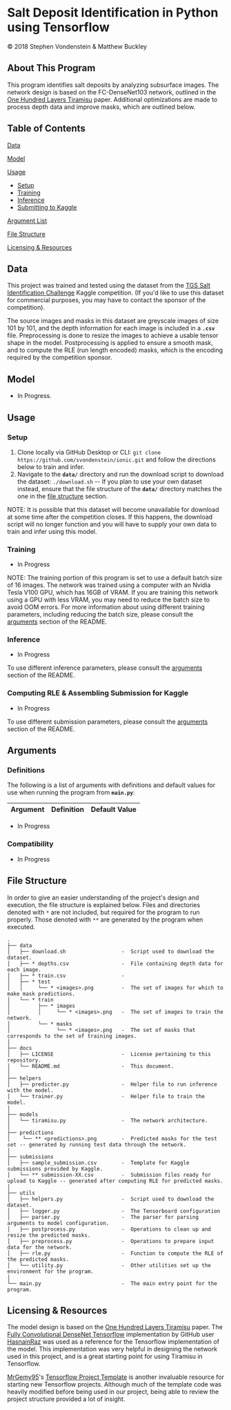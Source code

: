 Salt Deposit Identification in Python using Tensorflow
==================

© 2018 Stephen Vondenstein & Matthew Buckley

## About This Program

This program identifies salt deposits by analyzing subsurface images. The network design is based on the FC-DenseNet103 network, outlined in the [One Hundred Layers Tiramisu](https://arxiv.org/pdf/1611.09326.pdf) paper. Additional optimizations are made to process depth data and improve masks, which are outlined below.

## Table of Contents

[Data](#data)

[Model](#model)

[Usage](#usage)
* [Setup](#setup)
* [Training](#training)
* [Inference](#inference)
* [Submitting to Kaggle](#computing-rle--assembling-submission-for-kaggle)

[Argument List](#arguments)

[File Structure](#file-structure)

[Licensing & Resources](#licensing--resources)

## Data

This project was trained and tested using the dataset from the [TGS Salt Identification Challenge](https://www.kaggle.com/c/tgs-salt-identification-challenge) Kaggle competition. (If you'd like to use this dataset for commercial purposes, you may have to contact the sponsor of the competition).

The source images and masks in this dataset are greyscale images of size 101 by 101, and the depth information for each image is included in a **`.csv`** file. Preprocessing is done to resize the images to achieve a usable tensor shape in the model. Postprocessing is applied to ensure a smooth mask, and to compute the RLE (run length encoded) masks, which is the encoding required by the competition sponsor.

## Model

- In Progress.

## Usage

### Setup

1. Clone locally via GitHub Desktop or CLI: `git clone https://github.com/svondenstein/ionic.git` and follow the directions below to train and infer.
2. Navigate to the **`data/`** directory and run the download script to download the dataset: `./download.sh` -- If you plan to use your own dataset instead, ensure that the file structure of the **`data/`** directory matches the one in the [file structure](#file-structure) section.

NOTE: It is possible that this dataset will become unavailable for download at some time after the competition closes. If this happens, the download script will no longer function and you will have to supply your own data to train and infer using this model.

### Training

* In Progress

NOTE: The training portion of this program is set to use a default batch size of 16 images. The network was trained using a computer with an Nvidia Tesla V100 GPU, which has 16GB of VRAM. If you are training this network using a GPU with less VRAM, you may need to reduce the batch size to avoid OOM errors. For more information about using different training parameters, including reducing the batch size, please consult the [arguments](#arguments) section of the README.

### Inference

* In Progress

To use different inference parameters, please consult the [arguments](#arguments) section of the README.

### Computing RLE & Assembling Submission for Kaggle

* In Progress

To use different submission parameters, please consult the [arguments](#arguments) section of the README.

## Arguments

### Definitions

The following is a list of arguments with definitions and default values for use when running the program from **`main.py`**:

| Argument | Definition | Default Value |
| --- | --- | --- |
 * In Progress

### Compatibility

* In Progress

## File Structure

In order to give an easier understanding of the project's design and execution, the file structure is explained below. Files and directories denoted with  `*` are not included, but required for the program to run properly. Those denoted with `**` are generated by the program when executed.

```
.
├── data
│   ├── download.sh                  -  Script used to download the dataset.
│   ├── * depths.csv                 -  File containing depth data for each image.
│   ├── * train.csv                  - 
│   ├── * test
│   │     └── * <images>.png         -  The set of images for which to make mask predictions.
│   └── * train
│         ├── * images
│         │     └── * <images>.png   -  The set of images to train the network.
│         └── * masks
│               └── * <images>.png   -  The set of masks that corresponds to the set of training images.
│
├── docs
│   ├── LICENSE                      -  License pertaining to this repository.
│   └── README.md                    -  This document.
│
├── helpers
│   ├── predicter.py                 -  Helper file to run inference with the model.
│   └── trainer.py                   -  Helper file to train the model. 
│
├── models
│   └── tiramisu.py                  -  The network architecture.
│   
├── predictions
│    └── ** <predictions>.png        -  Predicted masks for the test set -- generated by running test data through the network.
│
├── submissions
│   ├── sample_submission.csv        -  Template for Kaggle submissions provided by Kaggle.
│   └── ** submission-XX.csv         -  Submission files ready for upload to Kaggle -- generated after computing RLE for predicted masks.
│  
├── utils  
│   ├── helpers.py                   -  Script used to download the dataset.
│   ├── logger.py                    -  The Tensorboard configuration
│   ├── parser.py                    -  The parser for parsing arguments to model configuration.
│   ├── postprocess.py               -  Operations to clean up and resize the predicted masks.
│   ├── preprocess.py                -  Operations to prepare input data for the network.
│   ├── rle.py                       -  Function to compute the RLE of the predicted masks.
│   └── utility.py                   -  Other utilities set up the environment for the program.
│ 
└── main.py                          -  The main entry point for the program.
```

## Licensing & Resources

The model design is based on the [One Hundred Layers Tiramisu](https://arxiv.org/pdf/1611.09326.pdf) paper. The [Fully Convolutional DenseNet Tensorflow](https://github.com/HasnainRaz/FC-DenseNet-TensorFlow) implementation by GitHub user [HasnainRaz](https://github.com/HasnainRaz) was used as a reference for the Tensorflow implementation of the model. This implementation was very helpful in designing the network used in this project, and is a great starting point for using Tiramisu in Tensorflow.

[MrGemy95](https://github.com/MrGemy95)'s [Tensorflow Project Template](https://github.com/MrGemy95/Tensorflow-Project-Template) is another invaluable resource for starting new Tensorflow projects. Although much of the template code was heavily modified before being used in our project, being able to review the project structure provided a lot of insight. 